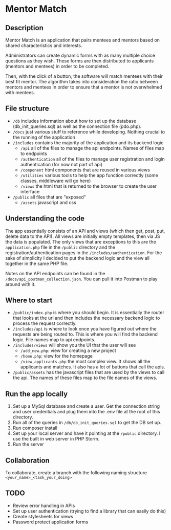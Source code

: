 # Mentor Match
## Description
Mentor Match is an application that pairs mentees and mentors based on shared characteristics and interests.

Administrators can create dynamic forms with as many multiple choice questions as they wish. These forms are then distributed to applicants (mentors and mentees) in order to be completed. 

Then, with the click of a button, the software will match mentees with their best fit mentor. The algorithm takes into consideration the ratio between mentors and mentees in order to ensure that a mentor is not overwhelmed with mentees.

## File structure
- `/db` includes information about how to set up the database (db_init_queries.sql) as well as the connection file (pdo.php).
- `/docs` just various stuff to reference while developing. Nothing crucial to the running of the application
- `/includes` contains the majority of the application and its backend logic
  - `/api` all of the files to manage the api endpoints. Names of files map to endpoints
  - `/authentication` all of the files to manage user registration and login authentication (for now not part of api)
  - `/component` html components that are reused in various views
  - `/utilities` various tools to help the app function correctly (some classes, middleware will go here)
  - `/views` the html that is returned to the browser to create the user interface
- `/public` all files that are "exposed"
  - `/assets` javascript and css
  
## Understanding the code
The app essentially consists of an API and views (which then get, post, put, delete data to the API). All views are initially empty templates, then via JS the data is populated.
The only views that are exceptions to this are the `application.php` file in the `/public` directory and the registration/authentication pages in the `/includes/authentication`. For the sake of simplicity I decided to put the backend logic and the view all together in the same PHP file.

Notes on the API endpoints can be found in the `/docs/api_postman_collection.json`. You can pull it into Postman to play around with it.

## Where to start
- `/public/index.php` is where you should begin. It is essentially the router that looks at the url and then includes the necessary backend logic to process the request correctly.
- `/includes/api` is where to look once you have figured out where the requests are being routed to. This is where you will find the backend logic. File names map to api endpoints.
- `/includes/views` will show you the UI that the user will see
  - `/add_new.php`: view for creating a new project
  - `/home.php`: view for the homepage
  - `/view_applicants.php` the most complex view. It shows all the applicants and matches. It also has a lot of buttons that call the apis.
- `/public/assets` has the javascript files that are used by the views to call the api. The names of these files map to the file names of the views.

## Run the app locally
1. Set up a MySql database and create a user. Get the connection string and user credentials and plug them into the .env file at the root of this directory.
2. Run all of the queries in `/db/db_init_queries.sql` to get the DB set up.
3. Run composer install
4. Set up your local server and have it pointing at the `/public` directory. I use the built in web server in PHP Storm.
5. Run the server

## Collaboration
To collaborate, create a branch with the following naming structure `<your_name>_<task_your_doing>`

## TODO
- Review error handling in APIs
- Set up user authentication (trying to find a library that can easily do this)
- Create stylesheets for views
- Password protect application forms


